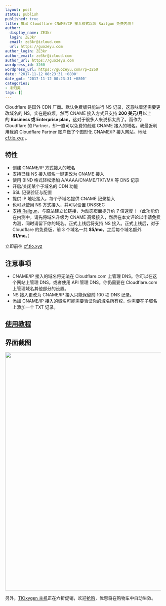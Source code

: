 ```yaml
---
layout: post
status: publish
published: true
title: 推出 Cloudflare CNAME/IP 接入模式以及 Railgun 免费内测！
author:
  display_name: ZE3kr
  login: ZE3kr
  email: ze3kr@icloud.com
  url: https://guozeyu.com
author_login: ZE3kr
author_email: ze3kr@icloud.com
author_url: https://guozeyu.com
wordpress_id: 3260
wordpress_url: https://guozeyu.com/?p=3260
date: '2017-11-12 08:23:31 +0800'
date_gmt: '2017-11-12 00:23:31 +0800'
categories:
- 未归类
tags: []
---
```

<p>Cloudflare 是国外 CDN 厂商。默认免费版只能进行 NS 记录，这意味着还需要更改域名的 NS，实在是麻烦。然而 CNAME 接入方式只支持 <strong>200 美元/月</strong>以上的 <strong>Business 或 Enterprise plan</strong>，这对于很多人来说都太贵了。而作为 Cloudflare 的 Partner，却一直可以免费的创建 CNAME 接入的域名。我最近利用我的 Cloudflare Partner 账户做了个图形化 CNAME/IP 接入网站。地址 <a href="https://cf.tlo.xyz">cf.tlo.xyz</a> 。<!--more--></p>
<h2><span style="font-size: 1.25rem;">特性</span></h2>
<ul>
<li>创建 CNAME/IP 方式接入的域名</li>
<li>支持已经 NS 接入域名一键更改为 CNAME 接入</li>
<li>使用 BIND 格式轻松添加 A/AAAA/CNAME/TXT/MX 等 DNS 记录</li>
<li>开启/关闭某个子域名的 CDN 功能</li>
<li>SSL 记录验证与配置</li>
<li>提供 IP 地址接入，每个子域名提供 CNAME 记录接入</li>
<li>也可以使用 NS 方式接入，并可以设置 DNSSEC</li>
<li><a href="https://guozeyu.com/2017/05/cloudflare-argo/#Cloudflare_Railgun">支持 Railgun</a>，与原站建立长链接，为动态页面提升约 7 倍速度！（此功能仍在内测中，请先将域名升级为 CNAME 高级接入，然后在本文评论以申请免费内测，同时请留下你的域名。正式上线后将支持 NS 接入。正式上线后，对于 Cloudflare 的免费版，前 3 个域名一共 <b>$5/mo</b>，之后每个域名额外 <b>$1/mo</b>。）</li>
</ul>
<p>立即前往 <a href="https://cf.tlo.xyz" target="_blank">cf.tlo.xyz</a></p>
<h2>注意事项</h2>
<ul>
<li>CNAME/IP 接入的域名将无法在 Cloudflare.com 上管理 DNS。你可以在这个网站上管理 DNS，或者使用 API 管理 DNS。你仍需要在 Cloudflare.com 上管理域名其他部分的设置。</li>
<li>NS 接入更改为 CNAME/IP 接入只能保留前 100 项 DNS 记录。</li>
<li>添加 CNAME/IP 接入的域名可能需要验证你的域名所有权，你需要在子域名上添加一个 TXT 记录。</li>
</ul>
<h2><a href="https://wiki.tloxygen.com/CloudFlare_接入/教程" target="_blank">使用教程</a></h2>
<h2>界面截图</h2>
<p><img class="aligncenter size-large wp-image-3261" src="https://cdn.landcement.com/sites/2/2017/11/Screenshot-2017-11-12-07.39.14-1089x1600.png" alt="" width="525" height="771" /></p>
<p>另外，<a href="https://domain.tloxygen.com/web-hosting/index.php?promo=1711" target="_blank">TlOxygen 主机</a>正在六折促销，欢迎<a href="https://domain.tloxygen.com/web-hosting/index.php?promo=1711" target="_blank">抢购</a>，优惠将在购物车中自动生效。</p>
